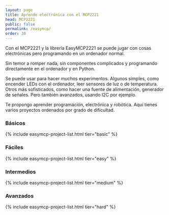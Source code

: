 ```yaml
---
layout: page
title: Aprende electrónica con el MCP2221
head: MCP2221
public: false
permalink: /easymcp/
order: 30
---
```


Con el MCP2221 y la librería EasyMCP2221 se puede jugar con cosas electrónicas pero programando en un ordenador normal.

Sin temor a romper nada, sin componentes complicados y programando directamente en el ordenador y en Python.

Se puede usar para hacer muchos experimentos. Algunos simples, como encender LEDs con el ordenador, leer sensores de luz o de temperatura. Otros más sofisticados, como hacer una fuente de alimentación, generador de señales. Pero también avanzados, usando I2C por ejemplo.

Te propongo aprender programación, electrónica y robótica. Aquí tienes varios proyectos ordenados por grado de dificultad.


### Básicos

{% include easymcp-project-list.html tier="basic" %}


### Fáciles

{% include easymcp-project-list.html tier="easy" %}


### Intermedios

{% include easymcp-project-list.html tier="medium" %}


### Avanzados

{% include easymcp-project-list.html tier="hard" %}



